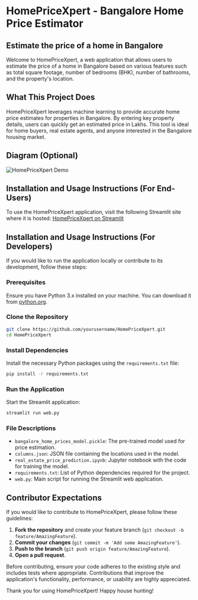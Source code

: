 # HomePriceXpert - Bangalore Home Price Estimator

## Estimate the price of a home in Bangalore

Welcome to HomePriceXpert, a web application that allows users to estimate the price of a home in Bangalore based on various features such as total square footage, number of bedrooms (BHK), number of bathrooms, and the property's location.

## What This Project Does

HomePriceXpert leverages machine learning to provide accurate home price estimates for properties in Bangalore. By entering key property details, users can quickly get an estimated price in Lakhs. This tool is ideal for home buyers, real estate agents, and anyone interested in the Bangalore housing market.

## Diagram (Optional)

![HomePriceXpert Demo](https://example.com/demo.gif)

## Installation and Usage Instructions (For End-Users)

To use the HomePriceXpert application, visit the following Streamlit site where it is hosted:
[HomePriceXpert on Streamlit](https://example.com/homepricexpert)

## Installation and Usage Instructions (For Developers)

If you would like to run the application locally or contribute to its development, follow these steps:

### Prerequisites

Ensure you have Python 3.x installed on your machine. You can download it from [python.org](https://www.python.org/downloads/).

### Clone the Repository

```bash
git clone https://github.com/yourusername/HomePriceXpert.git
cd HomePriceXpert
```

### Install Dependencies

Install the necessary Python packages using the `requirements.txt` file:

```bash
pip install -r requirements.txt
```

### Run the Application

Start the Streamlit application:

```bash
streamlit run web.py
```

### File Descriptions

- `bangalore_home_prices_model.pickle`: The pre-trained model used for price estimation.
- `columns.json`: JSON file containing the locations used in the model.
- `real_estate_price_prediction.ipynb`: Jupyter notebook with the code for training the model.
- `requirements.txt`: List of Python dependencies required for the project.
- `web.py`: Main script for running the Streamlit web application.

## Contributor Expectations

If you would like to contribute to HomePriceXpert, please follow these guidelines:

1. **Fork the repository** and create your feature branch (`git checkout -b feature/AmazingFeature`).
2. **Commit your changes** (`git commit -m 'Add some AmazingFeature'`).
3. **Push to the branch** (`git push origin feature/AmazingFeature`).
4. **Open a pull request**.

Before contributing, ensure your code adheres to the existing style and includes tests where appropriate. Contributions that improve the application's functionality, performance, or usability are highly appreciated.

Thank you for using HomePriceXpert! Happy house hunting!

